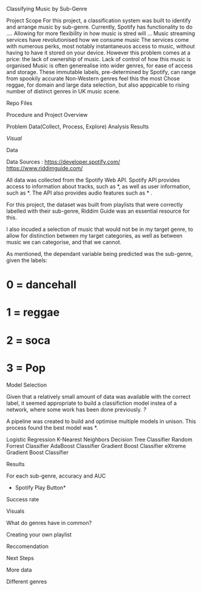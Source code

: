 Classifying Music by Sub-Genre
 
Project Scope
For this project, a classification system was built to identify and arrange music by sub-genre.
Currently, Spotify has functionality to do ....
Allowing for more flexibility in how music is stred will ...
Music streaming services have revolutionised how we consume music
The services come with numerous perks, most notably instantaneuos access to music, without having to have it stored on your device. 
However this problem comes at a price: the lack of ownership of music. 
Lack of control of how this music is organised
Music is often generealise into wider genres, for ease of access and storage. These immutable labels, pre-determined by Spotify, can range from spookily accurate 
Non-Western genres feel this the most
Chose reggae, for domain and large data selection, but also apppicable to rising number of distinct genres in UK music scene.


Repo Files

Procedure and Project Overview

Problem
Data(Collect, Process, Explore)
Analysis
Results

*Visual*


Data

Data Sources : https://developer.spotify.com/ https://www.riddimguide.com/

All data was collected from the Spotify Web API. 
Spotify API provides access to information about tracks, such as *, as well as user information, such as *. 
The API also provides audio features such as * .

For this project, the dataset was built from playlists that were correctly labelled with their sub-genre,
Riddim Guide was an essential resource for this.

I also incuded a selection of music that would not be in my target genre, to allow for distinction between my target categories, as well as between music we can categorise, and that we cannot. 

As mentioned, the dependant variable being predicted was the sub-genre, given the labels:

# 0 = dancehall
# 1 = reggae
# 2 = soca
# 3 = Pop




Model Selection

Given that a relatively small amount of data was available with the correct label, it seemed appropriate to build a classifiction model instea of a network, where some work has been done previously. *?* 

A pipeline was created to build and optimise multiple models in unison. This process found the best model was *.

Logistic Regression
K-Nearest Neighbors
Decision Tree Classifier
Random Forrest Classifier
AdaBoost Classifier
Gradient Boost Classifier
eXtreme Gradient Boost Classifier
<!-- Support Vector Machine -->

Results

For each sub-genre, accuracy and AUC

* Spotify Play Button*

Success rate

Visuals

What do genres have in common?

Creating your own playlist

 
Reccomendation




Next Steps

More data

Different genres

